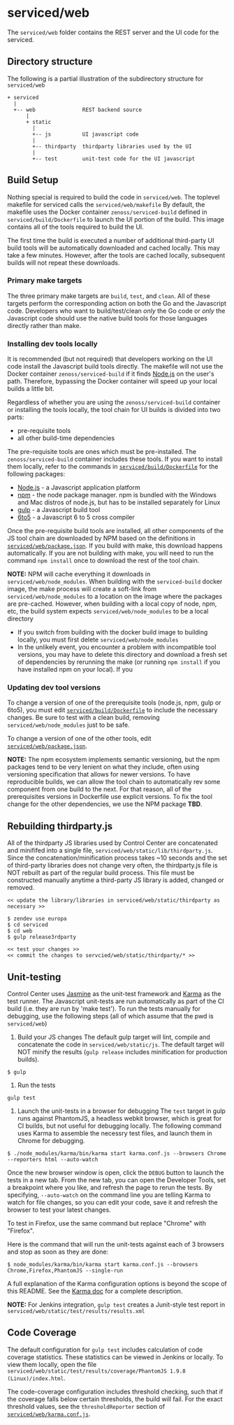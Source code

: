 # serviced/web

The `serviced/web` folder contains the REST server and the UI code for the serviced.

## Directory structure
The following is a partial illustration of the subdirectory structure for `serviced/web`
 ```
 + serviced
   |
   +-- web               REST backend source
       |
 	   + static
 	     |
         +-- js          UI javascript code
         |
         +-- thirdparty  thirdparty libraries used by the UI
         |
         +-- test        unit-test code for the UI javascript
 ```

## Build Setup
Nothing special is required to build the code in `serviced/web`. The toplevel
makefile for serviced calls the `serviced/web/makefile`  By default, the makefile uses
the Docker container `zenoss/serviced-build` defined in `serviced/build/Dockerfile` to launch
the UI portion of the build. This image contains all of the tools required to build the UI.

The first time the build is executed a number of additional third-party UI build tools will be automatically
downloaded and cached locally. This may take a few minutes. However, after the tools are cached
locally, subsequent builds will not repeat these downloads.

### Primary make targets
The three primary make targets are `build`, `test`, and `clean`. All of these targets perform the corresponding
action on both the Go and the Javascript code. Developers who want to build/test/clean _only_ the Go code or _only_ the Javascript code should use the native build tools for those languages directly rather than make.

### Installing dev tools locally
It is recommended (but not required) that developers working on the UI code install the Javascript build tools directly.
The makefile will not use the Docker container `zenoss/serviced-build` if it finds [Node.js](http://nodejs.org)
on the user's path. Therefore, bypassing the Docker container will speed up your local builds a little bit.

Regardless of whether you are using the `zenoss/serviced-build` container or installing the tools locally, the tool chain for UI builds is divided into two parts:
  * pre-requisite tools
  * all other build-time dependencies

The pre-requisite tools are ones which must be pre-installed. The `zenoss/serviced-build` container includes these tools.
If you want to install them locally, refer to the commands in [`serviced/build/Dockerfile`](../build/Dockerfile) for the following packages:
  * [Node.js](http://nodejs.org) - a Javascript application platform
  * [npm](https://www.npmjs.com/) - the node package manager. npm is bundled with the Windows and Mac distros of node.js, but has to be installed separately for Linux
  * [gulp](http://gulpjs.com/) - a Javascript build tool
  * [6to5](https://6to5.org/) - a Javascript 6 to 5 cross compiler

Once the pre-requisite build tools are installed, all other components of the JS tool chain are downloaded by NPM based on the definitions in [`serviced/web/package.json`](./package.json).  If you build with make, this download happens automatically. If you are not building with make, you will need to run the command `npm install` once to download the rest of the tool chain.

**NOTE:** NPM will cache everything it downloads in `serviced/web/node_modules`.  When building with the `serviced-build` docker image, the make process will create a soft-link from `serviced/web/node_modules` to a location on the image where the packages are pre-cached. However, when building with a local copy of node, npm, etc, the build system expects `serviced/web/node_modules` to be a local directory
  * If you switch from building with the docker build image to building locally, you must first delete `serviced/web/node_modules`
  * In the unlikely event, you encounter a problem with incompatible tool versions, you may have to delete this directory and download a fresh set of dependencies by rerunning the make (or running `npm install` if you have installed npm on your local).  If you

### Updating dev tool versions
To change a version of one of the prerequisite tools (node.js, npm, gulp or 6to5), you must edit [`serviced/build/Dockerfile`](../build/Dockerfile) to include the necessary changes.  Be sure to test with a clean build, removing `serviced/web/node_modules` just to be safe.

To change a version of one of the other tools, edit [`serviced/web/package.json`](./package.json).

**NOTE:** The npm ecosystem implements semantic versioning, but the npm packages tend to be very lenient on what they include, often using versioning specification that allows for newer versions.
To have reproducible builds, we can allow the tool chain to automatically rev some component from one build to the next.
For that reason, all of the prerequisites versions in Dockerfile use explicit versions. To fix the tool change for the other dependencies, we use the NPM package __TBD__.

## Rebuilding thirdparty.js
All of the thirdparty JS libraries used by Control Center are concatenated and minififed into a single file, `serviced/web/static/lib/thirdparty.js`.  Since the concatenation/minification process takes ~10 seconds and the set of third-party libraries does not change very often, the thirdparty.js file is NOT rebuilt as part of the regular build process.
This file must be constructed manually anytime a third-party JS library is added, changed or removed.

```
<< update the library/libraries in serviced/web/static/thirdparty as necessary >>

$ zendev use europa
$ cd serviced
$ cd web
$ gulp release3rdparty

<< test your changes >>
<< commit the changes to servcied/web/static/thirdparty/* >>
```

## Unit-testing
Control Center uses [Jasmine](http://jasmine.github.io/) as the unit-test framework and [Karma](http://karma-runner.github.io/) as the test runner. The Javascript unit-tests are run automatically as part of the CI build (i.e. they are run by 'make test').
To run the tests manually for debugging, use the following steps (all of which assume that the pwd is `serviced/web`)

1. Build your JS changes
The default gulp target will lint, compile and concatenate the code in `serviced/web/static/js`. The default target will NOT minify the results (`gulp release` includes minification for production builds).

  ```
  $ gulp
  ```

1. Run the tests

  ```
  gulp test
  ```

1. Launch the unit-tests in a browser for debugging
The `test` target in gulp runs against PhantomJS, a headless webkit browser, which is great for CI builds, but not useful for debugging locally. The following command uses Karma to assemble the necessry test files, and launch them in Chrome for debugging.

  ```
  $ ./node_modules/karma/bin/karma start karma.conf.js --browsers Chrome --reporters html --auto-watch
  ```

Once the new browser window is open, click the `DEBUG` button to launch the tests in a new tab. From the new tab, you can open the Developer Tools, set a breakpoint where you like, and refresh the page to rerun the tests.  By specifying, `--auto-watch` on the command line you are telling Karma to watch for file changes, so you can edit your code, save it and refresh the browser to test your latest changes.

To test in Firefox, use the same command but replace "Chrome" with "Firefox".

Here is the command that will run the unit-tests against each of 3 browsers and stop as soon as they are done:

  ```
  $ node_modules/karma/bin/karma start karma.conf.js --browsers Chrome,Firefox,PhantomJS --single-run
  ```

A full explanation of the Karma configuration options is beyond the scope of this README. See the [Karma doc](http://karma-runner.github.io/) for a complete description.

**NOTE:** For Jenkins integration, `gulp test` creates a Junit-style test report in `serviced/web/static/test/results/results.xml`

## Code Coverage
The default configuration for `gulp test` includes calculation of code coverage statistics. These statistics can be viewed in Jenkins or locally. To view them locally, open the file `serviced/web/static/test/results/coverage/PhantomJS 1.9.8 (Linux)/index.html`.

The code-coverage configuration includes threshold checking, such that if the coverage falls below certain thresholds, the build will fail.  For the exact threshold values, see the `thresholdReporter` section of [`serviced/web/karma.conf.js`](./karma.conf.js).
